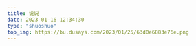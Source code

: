 ```yaml
---
title: 说说
date: 2023-01-16 12:34:30
type: "shuoshuo"
top_img: https://bu.dusays.com/2023/01/25/63d0e6883e76e.png
---
```

